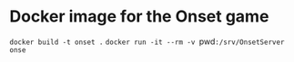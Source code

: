 # Docker image for the Onset game

`docker build -t onset .`
`docker run -it --rm -v `pwd`:/srv/OnsetServer onse`